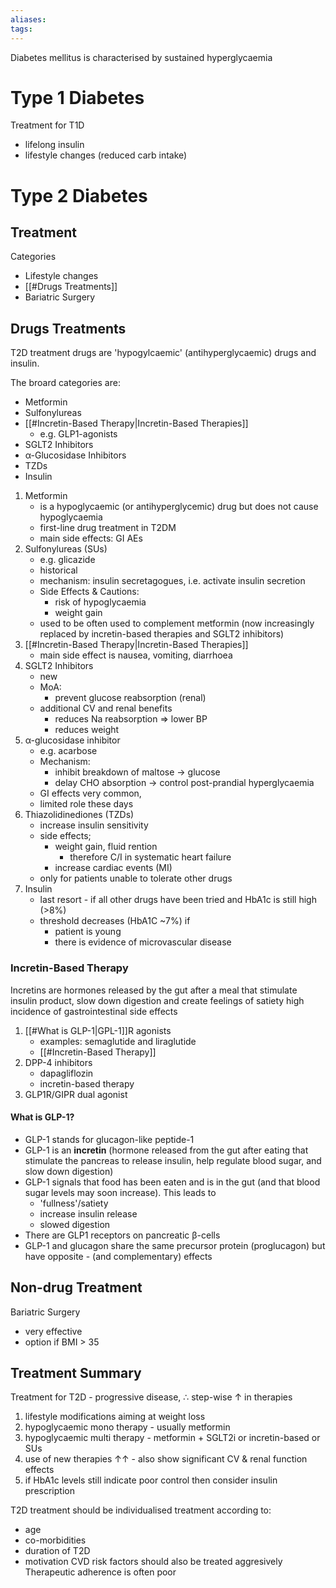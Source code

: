 ```yaml
---
aliases: 
tags: 
---
```


Diabetes mellitus is characterised by sustained hyperglycaemia

# Type 1 Diabetes
Treatment for T1D 
- lifelong insulin
- lifestyle changes (reduced carb intake)

# Type 2 Diabetes
## Treatment 
Categories
- Lifestyle changes
- [[#Drugs Treatments]]
- Bariatric Surgery

## Drugs Treatments
T2D treatment drugs are 'hypogylcaemic' (antihyperglycaemic) drugs and insulin. 

The broard categories are:
- Metformin
- Sulfonylureas
- [[#Incretin-Based Therapy|Incretin-Based Therapies]]
	- e.g. GLP1-agonists
- SGLT2 Inhibitors
- α-Glucosidase Inhibitors
- TZDs
- Insulin

1. Metformin
	- is a hypoglycaemic (or antihyperglycemic) drug but does not cause hypoglycaemia
	- first-line drug treatment in T2DM
	- main side effects: GI AEs
2. Sulfonylureas (SUs) 
	- e.g. glicazide
	- historical
	- mechanism: insulin secretagogues, i.e. activate insulin secretion
	- Side Effects & Cautions:
		- risk of hypoglycaemia
		- weight gain
	- used to be often used to complement metformin (now increasingly replaced by incretin-based therapies and SGLT2 inhibitors)
3. [[#Incretin-Based Therapy|Incretin-Based Therapies]]
	- main side effect is nausea, vomiting, diarrhoea
4. SGLT2 Inhibitors
	- new
	- MoA:
		- prevent glucose reabsorption (renal)
	- additional CV and renal benefits
		- reduces Na reabsorption => lower BP
		- reduces weight
5. α-glucosidase inhibitor
	- e.g. acarbose
	- Mechanism:
		- inhibit breakdown of maltose → glucose
		- delay CHO absorption → control post-prandial hyperglycaemia
	- GI effects very common,
	- limited role these days
6. Thiazolidinediones (TZDs)
	- increase insulin sensitivity
	- side effects; 
		- weight gain, fluid rention
			- therefore C/I in systematic heart failure
		- increase cardiac events (MI)
	- only for patients unable to tolerate other drugs
7. Insulin
	- last resort - if all other drugs have been tried and HbA1c is still high (>8%)
	- threshold decreases (HbA1C ~7%) if
		- patient is young
		- there is evidence of microvascular disease

### Incretin-Based Therapy
Incretins are hormones released by the gut after a meal that stimulate insulin product, slow down digestion and create feelings of satiety
high incidence of gastrointestinal side effects
1. [[#What is GLP-1|GPL-1]]R agonists
	- examples: semaglutide and liraglutide
	- [[#Incretin-Based Therapy]]
2. DPP-4 inhibitors
	- dapagliflozin
	- incretin-based therapy
3. GLP1R/GIPR dual agonist
#### What is GLP-1?
- GLP-1 stands for glucagon-like peptide-1 
- GLP-1 is an **incretin** (hormone released from the gut after eating that stimulate the pancreas to release insulin, help regulate blood sugar, and slow down digestion)
- GLP-1 signals that food has been eaten and is in the gut (and that blood sugar levels may soon increase). This leads to
	- 'fullness'/satiety 
	- increase insulin release
	- slowed digestion
- There are GLP1 receptors on pancreatic β-cells
- GLP-1 and glucagon share the same precursor protein (proglucagon) but have opposite - (and complementary) effects
## Non-drug Treatment
Bariatric Surgery
- very effective 
- option if BMI > 35

## Treatment Summary
Treatment for T2D - progressive disease, ∴ step-wise ↑ in therapies
1. lifestyle modifications aiming at weight loss
2. hypoglycaemic mono therapy - usually metformin
3. hypoglycaemic multi therapy - metformin + SGLT2i or incretin-based or SUs
4. use of new therapies ↑↑ - also show significant CV & renal function effects
5. if HbA1c levels still indicate poor control then consider insulin prescription

T2D treatment should be individualised treatment according to:
- age
- co-morbidities
- duration of T2D
- motivation
CVD risk factors should also be treated aggresively
Therapeutic adherence is often poor





